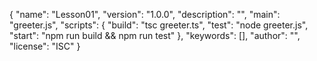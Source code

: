 {
  "name": "Lesson01",
  "version": "1.0.0",
  "description": "",
  "main": "greeter.js",
  "scripts": {
    "build": "tsc greeter.ts",
    "test": "node greeter.js",
    "start": "npm run build && npm run test"
  },
  "keywords": [],
  "author": "",
  "license": "ISC"
}
